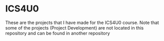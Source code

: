 # ICS4U0
These are the projects that I have made for the ICS4U0 course. Note that some of the projects (Project Development) are not located in this repository and can be found in another repository
